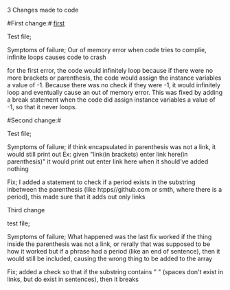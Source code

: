 3 Changes made to code

#First change:#
[first](https://github.com/CrustaceanKing/markdown-parser/commit/a2cd687791e507bf66f70c6e0e8f6c72a50139e6)

Test file;


Symptoms of failure;
Our of memory error when code tries to complie, infinite loops causes code to crash

for the first error, the code would infinitely loop because if there were no more brackets or parenthesis, the code would assign the instance variables a value of -1.
Because there was no check if they were -1, it would infinitely loop and eventually cause an out of memory error. This was fixed by adding a break statement when the code did assign instance variables a value of -1, so that it never loops.

#Second change:#


Test file;


Symptoms of failure;
if think encapsulated in parenthesis was not a link, it would still print out
Ex: 
given "link(in brackets) enter link here(in parenthesis)"
it would print out enter link here when it should've added nothing

Fix;
I added a statement to check if a period exists in the substring inbetween the parenthesis (like htpps//github.com or smth, where there is a period), this made sure that it adds out only links

Third change

test file;

Symptoms of failure;
What happened was the last fix worked if the thing inside the parenthesis was not a link, or rerally that was supposed to be how it worked but if a phrase had a period (like an end of sentence), then it would still be included, causing the wrong thing to be added to the array

Fix;
added a check so that if the substring contains " " (spaces don't exist in links, but do exist in sentences), then it breaks
